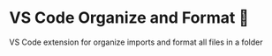 # VS Code Organize and Format 📑

VS Code extension for organize imports and format all files in a folder
